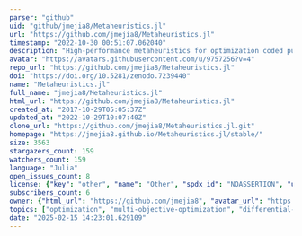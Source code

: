 ```yaml
---
parser: "github"
uid: "github/jmejia8/Metaheuristics.jl"
url: "https://github.com/jmejia8/Metaheuristics.jl"
timestamp: "2022-10-30 00:51:07.062040"
description: "High-performance metaheuristics for optimization coded purely in Julia."
avatar: "https://avatars.githubusercontent.com/u/9757256?v=4"
repo_url: "https://github.com/jmejia8/Metaheuristics.jl"
doi: "https://doi.org/10.5281/zenodo.7239440"
name: "Metaheuristics.jl"
full_name: "jmejia8/Metaheuristics.jl"
html_url: "https://github.com/jmejia8/Metaheuristics.jl"
created_at: "2017-10-29T05:05:37Z"
updated_at: "2022-10-29T10:07:40Z"
clone_url: "https://github.com/jmejia8/Metaheuristics.jl.git"
homepage: "https://jmejia8.github.io/Metaheuristics.jl/stable/"
size: 3563
stargazers_count: 159
watchers_count: 159
language: "Julia"
open_issues_count: 8
license: {"key": "other", "name": "Other", "spdx_id": "NOASSERTION", "url": null, "node_id": "MDc6TGljZW5zZTA="}
subscribers_count: 6
owner: {"html_url": "https://github.com/jmejia8", "avatar_url": "https://avatars.githubusercontent.com/u/9757256?v=4", "login": "jmejia8", "type": "User"}
topics: ["optimization", "multi-objective-optimization", "differential-evolution", "simulated-annealing", "pso", "nsga2", "constrained-optimization", "hypervolume", "decision-making"]
date: "2025-02-15 14:23:01.629109"
---
```


